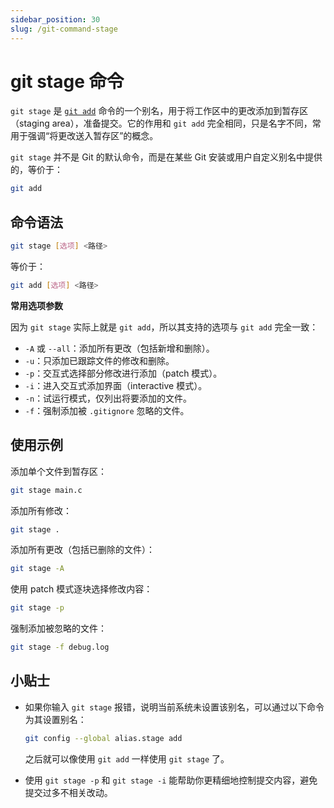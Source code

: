 ```yaml
---
sidebar_position: 30
slug: /git-command-stage
---
```


# git stage 命令

`git stage` 是 [`git add`](/git/git-command-add/) 命令的一个别名，用于将工作区中的更改添加到暂存区（staging area），准备提交。它的作用和 `git add` 完全相同，只是名字不同，常用于强调“将更改送入暂存区”的概念。

`git stage` 并不是 Git 的默认命令，而是在某些 Git 安装或用户自定义别名中提供的，等价于：

```bash
git add
```



## 命令语法

```bash
git stage [选项] <路径>
```

等价于：

```bash
git add [选项] <路径>
```

**常用选项参数**

因为 `git stage` 实际上就是 `git add`，所以其支持的选项与 `git add` 完全一致：

- `-A` 或 `--all`：添加所有更改（包括新增和删除）。
- `-u`：只添加已跟踪文件的修改和删除。
- `-p`：交互式选择部分修改进行添加（patch 模式）。
- `-i`：进入交互式添加界面（interactive 模式）。
- `-n`：试运行模式，仅列出将要添加的文件。
- `-f`：强制添加被 `.gitignore` 忽略的文件。



## 使用示例

添加单个文件到暂存区：

```bash
git stage main.c
```

添加所有修改：

```bash
git stage .
```

添加所有更改（包括已删除的文件）：

```bash
git stage -A
```

使用 patch 模式逐块选择修改内容：

```bash
git stage -p
```

强制添加被忽略的文件：

```bash
git stage -f debug.log
```



## 小贴士

- 如果你输入 `git stage` 报错，说明当前系统未设置该别名，可以通过以下命令为其设置别名：

  ```bash
  git config --global alias.stage add
  ```

  之后就可以像使用 `git add` 一样使用 `git stage` 了。

- 使用 `git stage -p` 和 `git stage -i` 能帮助你更精细地控制提交内容，避免提交过多不相关改动。
